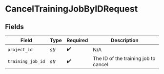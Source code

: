 # CancelTrainingJobByIDRequest


## Fields

| Field                                | Type                                 | Required                             | Description                          |
| ------------------------------------ | ------------------------------------ | ------------------------------------ | ------------------------------------ |
| `project_id`                         | *str*                                | :heavy_check_mark:                   | N/A                                  |
| `training_job_id`                    | *str*                                | :heavy_check_mark:                   | The ID of the training job to cancel |